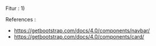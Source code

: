 Fitur :
1) 










References :
- https://getbootstrap.com/docs/4.0/components/navbar/
- https://getbootstrap.com/docs/4.0/components/card/
